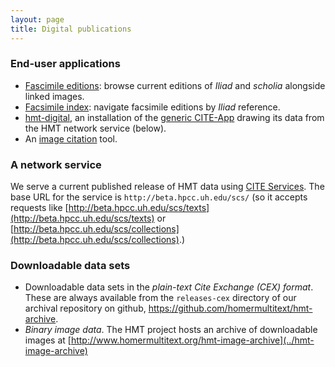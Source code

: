 ```yaml
---
layout: page
title: Digital publications
---
```


### End-user applications

-  [Fascimile editions](../facsimiles/): browse current editions of *Iliad* and *scholia* alongside linked images.
-  [Facsimile index](http://www.homermultitext.org/facsimile/index.html): navigate facsimile editions by *Iliad* reference.
- [hmt-digital](http://www.homermultitext.org/hmt-digital/), an installation of the [generic CITE-App](https://github.com/cite-architecture/cite-app) drawing its data from the HMT network service (below).
-  An [image citation](http://www.homermultitext.org/ict2/) tool.

### A network service

We serve a current published release of HMT data using [CITE Services](https://github.com/cite-architecture/scs-akka).  The base URL for the service is `http://beta.hpcc.uh.edu/scs/` (so it accepts requests like [http://beta.hpcc.uh.edu/scs/texts](http://beta.hpcc.uh.edu/scs/texts) or [http://beta.hpcc.uh.edu/scs/collections](http://beta.hpcc.uh.edu/scs/collections).)

### Downloadable data sets

-  Downloadable data sets in the *plain-text Cite Exchange (CEX) format*.  These are always available from the `releases-cex` directory of our archival repository on github, <https://github.com/homermultitext/hmt-archive>.
-  *Binary image data*.  The HMT project hosts an archive of downloadable images at [http://www.homermultitext.org/hmt-image-archive](../hmt-image-archive)
